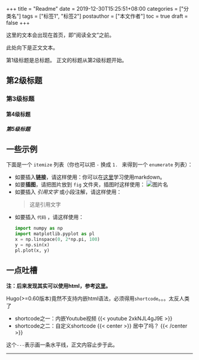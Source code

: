 +++
title = "Readme"
date = 2019-12-30T15:25:51+08:00
categories = ["分类名"]
tags = ["标签1", "标签2"]
postauthor = ["本文作者"]
toc = true
draft = false
+++

这里的文本会出现在首页，即“阅读全文”之前。

<!--more-->

此处向下是正文文本。

第1级标题是总标题。
正文的标题从第2级标题开始。

## 第2级标题

### 第3级标题

#### 第4级标题

##### 第5级标题

## 一些示例

下面是一个 `` itemize `` 列表（你也可以把 `-` 换成 `1. ` 来得到一个 `` enumerate `` 列表）：

- 如要插入**链接**，请这样使用：你可以在[这里](https://guides.github.com/features/mastering-markdown/)学习使用markdown。
- 如要**插图**，请把图片放到 `` fig `` 文件夹，插图时这样使用：
   ![图片名](/fig/sine.png)
- 如要插入 _引用文字_ 或小段注解，请这样使用：
   > 这是引用文字
- 如要插入 ` 代码 ` ，请这样使用：
   ```python
   import numpy as np
   import matplotlib.pyplot as pl
   x = np.linspace(0, 2*np.pi, 100)
   y = np.sin(x)
   pl.plot(x, y)
   ```

## 一点吐槽

**注：后来发现其实可以使用html，参考[这里](https://github.com/flysnow-org/maupassant-hugo/issues/84)。**

Hugo(>=0.60版本)竟然不支持内嵌html语法，必须得用`` shortcode ``。。。太反人类了

- shortcode之一：内嵌Youtube视频
  {{< youtube 2xkNJL4gJ9E >}}
- shortcode之二：自定义shortcode
  {{< center >}} 居中了吗？ {{< /center >}}

这个`` --- ``表示画一条水平线，正文内容止步于此。

---
